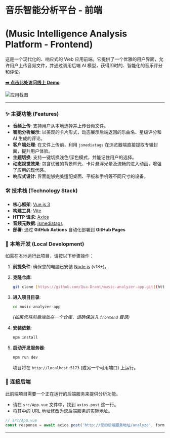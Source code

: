 # 音乐智能分析平台 - 前端 
# (Music Intelligence Analysis Platform - Frontend)

这是一个现代化的、响应式的 Web 应用前端。它提供了一个优雅的用户界面，允许用户上传音频文件，并通过调用后端 AI 模型，获得即时的、智能化的音乐评分和评论。

**[➡️ 点击此处访问线上 Demo](https://qua-drant.github.io/music-analyzer-app/)**

![应用截图](https://i.imgur.com/3a5340.png) 

---

### ✨ 主要功能 (Features)

- **音频上传**: 支持用户从本地选择并上传音频文件。
- **智能分析展示**: 以美观的卡片形式，动态展示后端返回的乐曲名、星级评分和 AI 生成的评论。
- **客户端处理**: 在文件上传前，利用 `jsmediatags` 在浏览器端直接提取专辑封面，提升用户体验。
- **主题切换**: 支持一键切换浅色/深色模式，并能记住用户的选择。
- **动态视觉效果**: 包含优雅的背景辉光、卡片悬浮光晕及流畅的进入动画，增强了应用的现代感。
- **响应式设计**: 界面能够完美适配桌面、平板和手机等不同尺寸的设备。

### 🛠️ 技术栈 (Technology Stack)

- **核心框架**: [Vue.js 3](https://vuejs.org/)
- **构建工具**: [Vite](https://vitejs.dev/)
- **HTTP 请求**: [Axios](https://axios-http.com/)
- **音频元数据**: [jsmediatags](https://github.com/aadsm/jsmediatags)
- **部署**: 通过 **GitHub Actions** 自动化部署到 **GitHub Pages**

### 🚀 本地开发 (Local Development)

如需在本地运行此项目，请按以下步骤操作：

1.  **前提条件**:
    确保您的电脑已安装 [Node.js](https://nodejs.org/) (v18+)。

2.  **克隆仓库**:
    ```bash
    git clone [https://github.com/Qua-Drant/music-analyzer-app.git](https://github.com/Qua-Drant/music-analyzer-app.git)
    ```

3.  **进入项目目录**:
    ```bash
    cd music-analyzer-app 
    ```
    *(如果您将前后端放在一个仓库，请确保进入 `frontend` 目录)*

4.  **安装依赖**:
    ```bash
    npm install
    ```

5.  **启动开发服务器**:
    ```bash
    npm run dev
    ```
    项目将在 `http://localhost:5173` (或另一个可用端口) 上运行。

### 🔗 连接后端

此前端项目需要一个正在运行的后端服务来提供分析功能。

-   请在 `src/App.vue` 文件中，找到 `axios.post` 这一行。
-   将其中的 URL 地址修改为您后端服务的实际地址。

```javascript
// src/App.vue
const response = await axios.post('http://您的后端服务地址/analyze', formData, ...);
```

---
